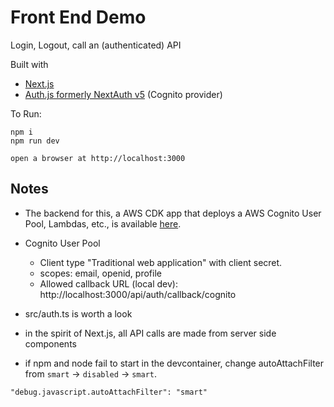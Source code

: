 # Front End Demo

Login, Logout, call an (authenticated) API

Built with
* [Next.js](https://nextjs.org/)
* [Auth.js formerly NextAuth v5](https://authjs.dev/) (Cognito provider)

To Run:

```
npm i
npm run dev

open a browser at http://localhost:3000
```

## Notes

* The backend for this, a AWS CDK app that deploys a AWS Cognito User Pool, Lambdas, etc., is available 
[here](https://github.com/casey-sayre/lambda-demo).

* Cognito User Pool
   * Client type "Traditional web application" with client secret. 
   * scopes: email, openid, profile
   * Allowed callback URL (local dev): http://localhost:3000/api/auth/callback/cognito

* src/auth.ts is worth a look

* in the spirit of Next.js, all API calls are made from server side components

* if npm and node fail to start in the devcontainer, change autoAttachFilter from `smart` -> `disabled` -> `smart`.  
```
"debug.javascript.autoAttachFilter": "smart"
```